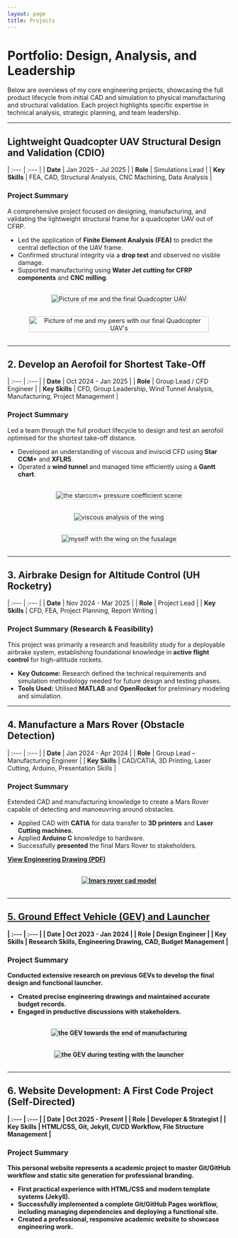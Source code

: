 ```yaml
---
layout: page
title: Projects
---
```


# Portfolio: Design, Analysis, and Leadership

<p>Below are overviews of my core engineering projects, showcasing the full product lifecycle from initial CAD and simulation to physical manufacturing and structural validation. Each project highlights specific expertise in technical analysis, strategic planning, and team leadership.</p>

<hr>

## Lightweight Quadcopter UAV Structural Design and Validation (CDIO)
<a id="quadcopter-uav"></a>

| :--- | :--- |
| **Date** | Jan 2025 - Jul 2025 |
| **Role** | Simulations Lead |
| **Key Skills** | FEA, CAD, Structural Analysis, CNC Machining, Data Analysis |

### Project Summary
A comprehensive project focused on designing, manufacturing, and validating the lightweight structural frame for a quadcopter UAV out of CFRP.

* Led the application of **Finite Element Analysis (FEA)** to predict the central deflection of the UAV frame.
* Confirmed structural integrity via a **drop test** and observed no visible damage.
* Supported manufacturing using **Water Jet cutting for CFRP components** and **CNC milling**.

<div style="text-align: center; margin: 30px 0;">
    <img src="/images/drone-project-self.jpg" alt="Picture of me and the final Quadcopter UAV" style="max-width: 80%; border: 1px solid #ccc;">
</div>
<div style="text-align: center; margin: 30px 0;">
    <img src="/images/drone-project.jpg" alt="Picture of me and my peers with our final Quadcopter UAV's" style="max-width: 80%; border: 1px solid #ccc;">
</div>
<hr>

## 2. Develop an Aerofoil for Shortest Take-Off
<a id="aerofoil-design"></a>

| :--- | :--- |
| **Date** | Oct 2024 - Jan 2025 |
| **Role** | Group Lead / CFD Engineer |
| **Key Skills** | CFD, Group Leadership, Wind Tunnel Analysis, Manufacturing, Project Management |

### Project Summary
Led a team through the full product lifecycle to design and test an aerofoil optimised for the shortest take-off distance.

*  Developed an understanding of viscous and inviscid CFD using **Star CCM+** and **XFLR5**.
*  Operated a **wind tunnel** and managed time efficiently using a **Gantt chart**.

<div style="text-align: center; margin: 30px 0;">
    <img src="/images/starccm-pressure-co.jpg" alt="the starccm+ pressure coefficient scene" style="max-width: 80%; border: 1px solid #ccc;">
</div>
<div style="text-align: center; margin: 30px 0;">
    <img src="/images/wing-viscous-analysis.jpg" alt="viscous analysis of the wing" style="max-width: 80%; border: 1px solid #ccc;">
</div>
<div style="text-align: center; margin: 30px 0;">
    <img src="/images/wing-project.jpg" alt="myself with the wing on the fusalage" style="max-width: 80%; border: 1px solid #ccc;">
</div>

<hr>

## 3. Airbrake Design for Altitude Control (UH Rocketry)
<a id="airbrake-design"></a>


| :--- | :--- |
| **Date** | Nov 2024 - Mar 2025 |
| **Role** | Project Lead |
| **Key Skills** | CFD, FEA, Project Planning, Report Writing |

### Project Summary (Research & Feasibility)
This project was primarily a research and feasibility study for a deployable airbrake system, establishing foundational knowledge in **active flight control** for high-altitude rockets.

* **Key Outcome:** Research defined the technical requirements and simulation methodology needed for future design and testing phases.
* **Tools Used:** Utilised **MATLAB** and **OpenRocket** for preliminary modeling and simulation.

<hr>

## 4. Manufacture a Mars Rover (Obstacle Detection)
<a id="mars-rover"></a>


| :--- | :--- |
| **Date** | Jan 2024 - Apr 2024 |
| **Role** | Group Lead – Manufacturing Engineer |
| **Key Skills** | CAD/CATIA, 3D Printing, Laser Cutting, Arduino, Presentation Skills |

### Project Summary
Extended CAD and manufacturing knowledge to create a Mars Rover capable of detecting and manoeuvring around obstacles.

*  Applied CAD with **CATIA** for data transfer to **3D printers** and **Laser Cutting machines**.
*  Applied **Arduino C** knowledge to hardware.
*  Successfully **presented** the final Mars Rover to stakeholders.



<a href="/assets/files/rover-engineering-drawing.pdf" class="button"><strong>View Engineering Drawing (PDF)<strong>


<div style="text-align: center; margin: 30px 0;">
    <img src="/images/rover-cad.jpg" alt="Imars rover cad model" style="max-width: 80%; border: 1px solid #ccc;">
</div>


<hr>

## 5. Ground Effect Vehicle (GEV) and Launcher
<a id="gev-launcher"></a>


| :--- | :--- |
| **Date** | Oct 2023 - Jan 2024 |
| **Role** | Design Engineer |
| **Key Skills** | Research Skills, Engineering Drawing, CAD, Budget Management |

### Project Summary
Conducted extensive research on previous GEVs to develop the final design and functional launcher.

*  Created precise **engineering drawings** and maintained accurate **budget records**.
*  Engaged in productive discussions with stakeholders.

<div style="text-align: center; margin: 30px 0;">
    <img src="/images/GEV.jpg" alt="the GEV towards the end of manufacturing" style="max-width: 80%; border: 1px solid #ccc;">
</div>
<div style="text-align: center; margin: 30px 0;">
    <img src="/images/GEV-Launcher.jpg" alt="the GEV during testing with the launcher" style="max-width: 80%; border: 1px solid #ccc;">
</div>
<hr>

## 6. Website Development: A First Code Project (Self-Directed)
<a id="website-development"></a>


| :--- | :--- |
| **Date** | Oct 2025 - Present |
| **Role** | Developer & Strategist |
| **Key Skills** | HTML/CSS, Git, Jekyll, CI/CD Workflow, File Structure Management |

### Project Summary
This personal website represents a academic project to master **Git/GitHub workflow** and static site generation for professional branding.

*  First practical experience with **HTML/CSS** and modern template systems (Jekyll).
*  Successfully implemented a complete **Git/GitHub Pages workflow**, including managing dependencies and deploying a functional site.
*  Created a professional, responsive academic website to showcase engineering work.

